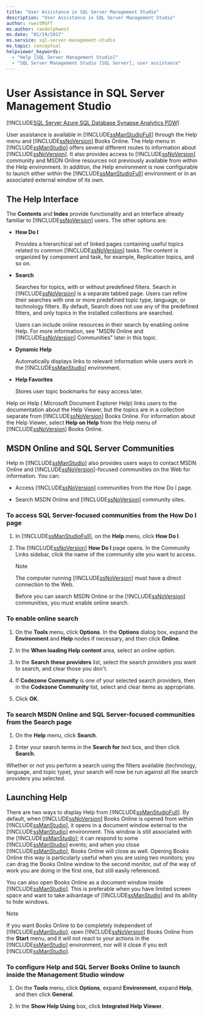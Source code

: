 ```yaml
---
title: "User Assistance in SQL Server Management Studio"
description: "User Assistance in SQL Server Management Studio"
author: rwestMSFT
ms.author: randolphwest
ms.date: "01/19/2017"
ms.service: sql-server-management-studio
ms.topic: conceptual
helpviewer_keywords:
  - "Help [SQL Server Management Studio]"
  - "SQL Server Management Studio [SQL Server], user assistance"
---
```

# User Assistance in SQL Server Management Studio

[!INCLUDE[SQL Server Azure SQL Database Synapse Analytics PDW](includes/applies-to-version/sql-asdb-asdbmi-asa-pdw.md)]

User assistance is available in [!INCLUDE[ssManStudioFull](includes/ssmanstudiofull-md.md)] through the Help menu and [!INCLUDE[ssNoVersion](includes/ssnoversion-md.md)] Books Online. The Help menu in [!INCLUDE[ssManStudio](includes/ssmanstudio-md.md)] offers several different routes to information about [!INCLUDE[ssNoVersion](includes/ssnoversion-md.md)]. It also provides access to [!INCLUDE[ssNoVersion](includes/ssnoversion-md.md)] community and MSDN Online resources not previously available from within the Help environment. In addition, the Help environment is now configurable to launch either within the [!INCLUDE[ssManStudioFull](includes/ssmanstudiofull-md.md)] environment or in an associated external window of its own.  
  
## The Help Interface  

The **Contents** and **Index** provide functionality and an interface already familiar to [!INCLUDE[ssNoVersion](includes/ssnoversion-md.md)] users. The other options are:  

- **How Do I**

    Provides a hierarchical set of linked pages containing useful topics related to common [!INCLUDE[ssNoVersion](includes/ssnoversion-md.md)] tasks. The content is organized by component and task, for example, Replication topics, and so on.  

- **Search**

    Searches for topics, with or without predefined filters. Search in [!INCLUDE[ssNoVersion](includes/ssnoversion-md.md)] is a separate tabbed page. Users can refine their searches with one or more predefined topic type, language, or technology filters. By default, Search does not use any of the predefined filters, and only topics in the installed collections are searched.  
  
    Users can include online resources in their search by enabling online Help. For more information, see "MSDN Online and [!INCLUDE[ssNoVersion](includes/ssnoversion-md.md)] Communities" later in this topic.  
  
- **Dynamic Help**  
  
    Automatically displays links to relevant information while users work in the [!INCLUDE[ssManStudio](includes/ssmanstudio-md.md)] environment.  
  
- **Help Favorites**  
  
    Stores user topic bookmarks for easy access later.  
  
Help on Help ( Microsoft Document Explorer Help) links users to the documentation about the Help Viewer, but the topics are in a collection separate from [!INCLUDE[ssNoVersion](includes/ssnoversion-md.md)] Books Online. For information about the Help Viewer, select **Help on Help** from the Help menu of [!INCLUDE[ssNoVersion](includes/ssnoversion-md.md)] Books Online.  
  
## MSDN Online and SQL Server Communities

Help in [!INCLUDE[ssManStudio](includes/ssmanstudio-md.md)] also provides users ways to contact MSDN Online and [!INCLUDE[ssNoVersion](includes/ssnoversion-md.md)]-focused communities on the Web for information. You can:  

- Access [!INCLUDE[ssNoVersion](includes/ssnoversion-md.md)] communities from the How Do I page.  

- Search MSDN Online and [!INCLUDE[ssNoVersion](includes/ssnoversion-md.md)] community sites.  

### To access SQL Server-focused communities from the How Do I page  
  
1. In [!INCLUDE[ssManStudioFull](includes/ssmanstudiofull-md.md)], on the **Help** menu, click **How Do I**.  
  
2. The [!INCLUDE[ssNoVersion](includes/ssnoversion-md.md)] **How Do I** page opens. In the Community Links sidebar, click the name of the community site you want to access.  
  
    > [!NOTE]  
    > The computer running [!INCLUDE[ssNoVersion](includes/ssnoversion-md.md)] must have a direct connection to the Web.  
  
    Before you can search MSDN Online or the [!INCLUDE[ssNoVersion](includes/ssnoversion-md.md)] communities, you must enable online search.  
  
### To enable online search  
  
1. On the **Tools** menu, click **Options**. In the **Options** dialog box, expand the **Environment** and **Help** nodes if necessary, and then click **Online**.  
  
2. In the **When loading Help content** area, select an online option.  
  
3. In the **Search these providers** list, select the search providers you want to search, and clear those you don't.  
  
4. If **Codezone Community** is one of your selected search providers, then in the **Codezone Community** list, select and clear items as appropriate.  
  
5. Click **OK**.  
  
### To search MSDN Online and SQL Server-focused communities from the Search page  
  
1. On the **Help** menu, click **Search**.  

2. Enter your search terms in the **Search for** text box, and then click **Search**.  

Whether or not you perform a search using the filters available (technology, language, and topic type), your search will now be run against all the search providers you selected.  

## Launching Help

There are two ways to display Help from [!INCLUDE[ssManStudioFull](includes/ssmanstudiofull-md.md)]. By default, when [!INCLUDE[ssNoVersion](includes/ssnoversion-md.md)] Books Online is opened from within [!INCLUDE[ssManStudio](includes/ssmanstudio-md.md)], it opens in a document window external to the [!INCLUDE[ssManStudio](includes/ssmanstudio-md.md)] environment. This window is still associated with the [!INCLUDE[ssManStudio](includes/ssmanstudio-md.md)]; it can respond to some [!INCLUDE[ssManStudio](includes/ssmanstudio-md.md)] events; and when you close [!INCLUDE[ssManStudio](includes/ssmanstudio-md.md)], Books Online will close as well. Opening Books Online this way is particularly useful when you are using two monitors; you can drag the Books Online window to the second monitor, out of the way of work you are doing in the first one, but still easily referenced.  
  
You can also open Books Online as a document window inside [!INCLUDE[ssManStudio](includes/ssmanstudio-md.md)]. This is preferable when you have limited screen space and want to take advantage of [!INCLUDE[ssManStudio](includes/ssmanstudio-md.md)] and its ability to hide windows.  
  
> [!NOTE]
> If you want Books Online to be completely independent of [!INCLUDE[ssManStudio](includes/ssmanstudio-md.md)], open [!INCLUDE[ssNoVersion](includes/ssnoversion-md.md)] Books Online from the **Start** menu, and it will not react to your actions in the [!INCLUDE[ssManStudio](includes/ssmanstudio-md.md)] environment, nor will it close if you exit [!INCLUDE[ssManStudio](includes/ssmanstudio-md.md)].  

### To configure Help and SQL Server Books Online to launch inside the Management Studio window  

1. On the **Tools** menu, click **Options**, expand **Environment**, expand **Help**, and then click **General**.  

2. In the **Show Help Using** box, click **Integrated Help Viewer**.
